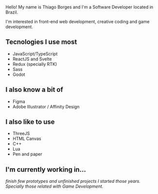 Hello! My name is Thiago Borges and I'm a Software Developer located in Brazil.  

I'm interested in front-end web development, creative coding and game development.

## Tecnologies I use most

- JavaScript/TypeScript
- ReactJS and Svelte
- Redux (specially RTK)
- Sass
- Godot

## I also know a bit of

- Figma
- Adobe Illustrator / Affinity Design

## I also like to use

- ThreeJS
- HTML Canvas
- C++
- Lua
- Pen and paper

## I'm currently working in...
_finish few prototypes and unfinished projects I started those years. Specially those related with Game Development._
